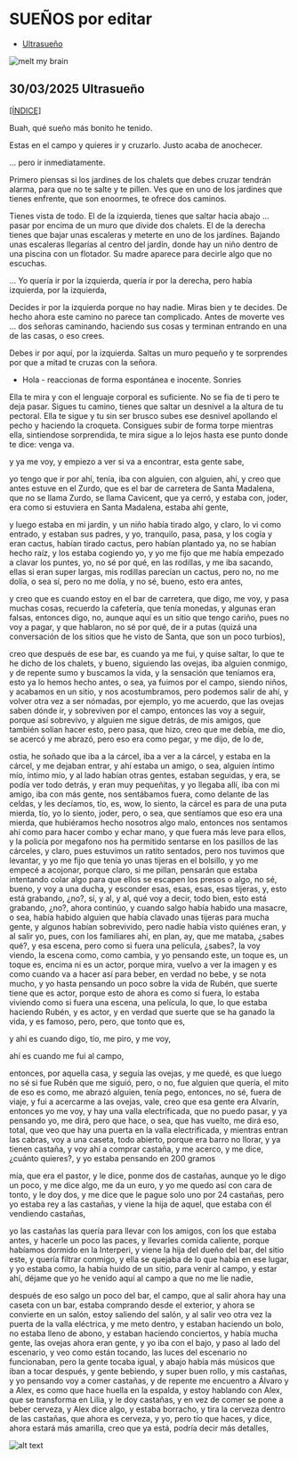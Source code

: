 # SUEÑOS por editar

   - [Ultrasueño](#30032025-ultrasueño)


![melt my brain](https://raw.githubusercontent.com/ddavb/ddavb.github.io/master/_images/IMG_3683_edit.png)

## 30/03/2025 Ultrasueño

[[ÍNDICE]](#sueños-por-editar)


Buah, qué sueño más bonito he tenido.

Estas en el campo y quieres ir y cruzarlo. Justo acaba de anochecer.

... pero ir inmediatamente.

Primero piensas si los jardines de los chalets que debes cruzar tendrán alarma, para que no te salte y te pillen.
Ves que en uno de los jardines que tienes enfrente, que son enoormes, te ofrece dos caminos.

Tienes vista de todo.
El de la izquierda, tienes que saltar hacia abajo ... pasar por encima de un muro que divide dos chalets.
El de la derecha tienes que bajar unas escaleras y meterte en uno de los jardínes.
Bajando unas escaleras llegarías al centro del jardín, donde hay un niño dentro de una piscina con un flotador. Su madre aparece para decirle algo que no escuchas.

... Yo quería ir por la izquierda, quería ir por la derecha, pero había izquierda, por la izquierda,

Decides ir por la izquierda porque no hay nadie.
Miras bien y te decides. De hecho ahora este camino no parece tan complicado.
Antes de moverte ves 
... dos señoras caminando, haciendo sus cosas y terminan entrando en una de las casas, o eso crees.

Debes ir por aquí, por la izquierda.
Saltas un muro pequeño y te sorprendes por que a mitad te cruzas con la señora.

- Hola - reaccionas de forma espontánea e inocente. Sonries

Ella te mira y con el lenguaje corporal es suficiente. No se fia de ti pero te deja pasar.
Sigues tu camino, tienes que saltar un desnivel a la altura de tu pectoral. Ella te sigue y tu sin ser brusco subes ese desnivel apollando el pecho y haciendo la croqueta. Consigues subir de forma torpe mientras ella, sintiendose sorprendida, te mira sigue a lo lejos hasta ese punto donde te dice: venga va.

y ya me voy, y empiezo a ver si va a encontrar, esta gente sabe,

yo tengo que ir por ahí, tenía, iba con alguien, con alguien, ahí, y creo que antes estuve en el Zurdo, que es el bar de carretera de Santa Madalena, que no se llama Zurdo, se llama Cavicent, que ya cerró, y estaba con, joder, era como si estuviera en Santa Madalena, estaba ahí gente,

y luego estaba en mi jardín, y un niño había tirado algo, y claro, lo vi como entrado, y estaban sus padres, y yo, tranquilo, pasa, pasa, y los cogía y eran cactus, habían tirado cactus, pero habían plantado ya, no se habían hecho raíz, y los estaba cogiendo yo, y yo me fijo que me había empezado a clavar los puntes, yo, no sé por qué, en las rodillas, y me iba sacando, ellas si eran super largas, mis rodillas parecían un cactus, pero no, no me dolía, o sea sí, pero no me dolía, y no sé, bueno, esto era antes,

y creo que es cuando estoy en el bar de carretera, que digo, me voy, y pasa muchas cosas, recuerdo la cafetería, que tenía monedas, y algunas eran falsas, entonces digo, no, aunque aquí es un sitio que tengo cariño, pues no voy a pagar, y que hablaron, no sé por qué, de ir a putas (quizá una conversación de los sitios que he visto de Santa, que son un poco turbios), 

creo que después de ese bar, es cuando ya me fui, y quise saltar, lo que te he dicho de los chalets,
y bueno, siguiendo las ovejas, iba alguien conmigo, y de repente sumo y buscamos la vida, y la sensación que teníamos era, esto ya lo hemos hecho antes, o sea, ya fuimos por el campo, siendo niños, y acabamos en un sitio, y nos acostumbramos, pero podemos salir de ahí, y volver otra vez a ser nómadas, por ejemplo, yo me acuerdo, que las ovejas saben dónde ir, y sobreviven por el campo, entonces las voy a seguir, porque así sobrevivo, y alguien me sigue detrás, de mis amigos, que también solían hacer esto, pero pasa, que hizo, creo que me debía, me dio, se acercó y me abrazó, pero eso era como pegar, y me dijo, de lo de,

ostia, he soñado que iba a la cárcel, iba a ver a la cárcel, y estaba en la cárcel, y me dejaban entrar, y ahí estaba un amigo, o sea, alguien íntimo mío, íntimo mío, y al lado habían otras gentes, estaban seguidas, y era, se podía ver todo detrás, y eran muy pequeñitas, y yo llegaba allí, iba con mi amigo, iba con más gente, nos sentábamos fuera, como delante de las celdas, y les decíamos, tío, es, wow, lo siento, la cárcel es para de una puta mierda, tío, yo lo siento, joder, pero, o sea, que sentíamos que eso era una mierda, que hubiéramos hecho nosotros algo malo, entonces nos sentamos ahí como para hacer combo y echar mano, y que fuera más leve para ellos, y la policía por megafono nos ha permitido sentarse en los pasillos de las cárceles, y claro, pues estuvimos un ratito sentados, pero nos tuvimos que levantar, y yo me fijo que tenía yo unas tijeras en el bolsillo, y yo me empecé a acojonar, porque claro, si me pillan, pensarán que estaba intentando colar algo para que ellos se escapen los presos o algo, no sé, bueno, y voy a una ducha, y esconder esas, esas, esas, esas tijeras, y, esto está grabando, ¿no?, sí, y al, y al, qué voy a decir, todo bien, esto está grabando, ¿no?, ahora continúo, y cuando salgo había habido una masacre, o sea, había habido alguien que había clavado unas tijeras para mucha gente, y algunos habían sobrevivido, pero nadie había visto quiénes eran, y al salir yo, pues, con los familiares ahí, en plan, ay, que me mataba, ¿sabes qué?, y esa escena, pero como si fuera una película, ¿sabes?, la voy viendo, la escena como, como cambia, y yo pensando este, un toque es, un toque es, encima ni es un actor, porque mira, vuelvo a ver la imagen y es como cuando va a hacer así para beber, en verdad no bebe, y se nota mucho, y yo hasta pensando un poco sobre la vida de Rubén, que suerte tiene que es actor, porque esto de ahora es como si fuera, lo estaba viviendo como si fuera una escena, una película, lo que, lo que estaba haciendo Rubén, y es actor, y en verdad que suerte que se ha ganado la vida, y es famoso, pero, pero, que tonto que es,

y ahí es cuando digo, tío, me piro, y me voy,

ahí es cuando me fui al campo,

entonces, por aquella casa, y seguía las ovejas, y me quedé, es que luego no sé si fue Rubén que me siguió, pero, o no, fue alguien que quería, el mito de eso es como, me abrazó alguien, tenía pego, entonces, no sé, fuera de viaje, y fui a acercarme a las ovejas, vale, creo que esa gente era Alvarín, entonces yo me voy, y hay una valla electrificada, que no puedo pasar, y ya pensando yo, me dirá, pero que hace, o sea, que has vuelto, me dirá eso, total, que veo que hay una puerta en la valla electrificada, y mientras entran las cabras, voy a una caseta, todo abierto, porque era barro no llorar, y ya tienen castaña, y voy ahí a comprar castaña, y me acerco, y me dice, ¿cuánto quieres?, y yo estaba pensando en 200 gramos

mía, que era el pastor, y le dice, ponme dos de castañas, aunque yo le digo un poco, y me dice algo, me da un euro, y yo me quedo así con cara de tonto, y le doy dos, y me dice que le pague solo uno por 24 castañas, pero yo estaba rey a las castañas, y viene la hija de aquel, que estaba con él vendiendo castañas,

yo las castañas las quería para llevar con los amigos, con los que estaba antes, y hacerle un poco las paces, y llevarles comida caliente, porque habíamos dormido en la Interperi, y viene la hija del dueño del bar, del sitio este, y quería filtrar conmigo, y ella se quejaba de lo que había en ese lugar, y yo estaba como, la había huido de un sitio, para venir al campo, y estar ahí, déjame que yo he venido aquí al campo a que no me lie nadie,

después de eso salgo un poco del bar, el campo, que al salir ahora hay una caseta con un bar, estaba comprando desde el exterior, y ahora se convierte en un salón, estoy saliendo del salón, y al salir veo otra vez la puerta de la valla eléctrica, y me meto dentro, y estaban haciendo un bolo, no estaba lleno de abono, y estaban haciendo conciertos, y había mucha gente, las ovejas ahora eran gente, y yo iba con el bajo, y paso al lado del escenario, y veo como están tocando, las luces del escenario no funcionaban, pero la gente tocaba igual, y abajo había más músicos que iban a tocar después, y gente bebiendo, y super buen rollo, y mis castañas, y yo pensando voy a comer castañas, y de repente me encuentro a Álvaro y a Alex, es como que hace huella en la espalda, y estoy hablando con Alex, que se transforma en Lilia, y le doy castañas, y en vez de comer se pone a beber cerveza, y Alex dice algo, y estaba borracho, y tira la cerveza dentro de las castañas, que ahora es cerveza, y yo, pero tío que haces, y dice, ahora estará más amarilla, creo que ya está, podría decir más detalles,


![alt text](/_images/Ultrasueño%20krita.PNG)
